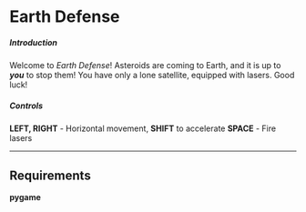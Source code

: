 # Earth Defense
##### Introduction
Welcome to _Earth Defense_! Asteroids are coming to Earth, and it is up to
___you___ to stop them! You have only a lone satellite, equipped with lasers. Good luck!

##### Controls
**LEFT, RIGHT** - Horizontal movement, **SHIFT** to accelerate
**SPACE** - Fire lasers

---

## Requirements
**pygame**
